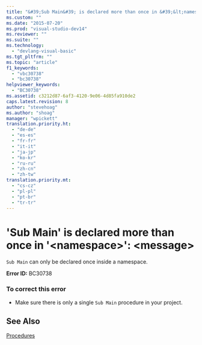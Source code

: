 ```yaml
---
title: "&#39;Sub Main&#39; is declared more than once in &#39;&lt;namespace&gt;&#39;: &lt;message&gt; | Microsoft Docs"
ms.custom: ""
ms.date: "2015-07-20"
ms.prod: "visual-studio-dev14"
ms.reviewer: ""
ms.suite: ""
ms.technology: 
  - "devlang-visual-basic"
ms.tgt_pltfrm: ""
ms.topic: "article"
f1_keywords: 
  - "vbc30738"
  - "bc30738"
helpviewer_keywords: 
  - "BC30738"
ms.assetid: c3212d87-6af3-4120-9e06-4d85fa910de2
caps.latest.revision: 8
author: "stevehoag"
ms.author: "shoag"
manager: "wpickett"
translation.priority.ht: 
  - "de-de"
  - "es-es"
  - "fr-fr"
  - "it-it"
  - "ja-jp"
  - "ko-kr"
  - "ru-ru"
  - "zh-cn"
  - "zh-tw"
translation.priority.mt: 
  - "cs-cz"
  - "pl-pl"
  - "pt-br"
  - "tr-tr"
---
```

# &#39;Sub Main&#39; is declared more than once in &#39;&lt;namespace&gt;&#39;: &lt;message&gt;
`Sub Main` can only be declared once inside a namespace.  
  
 **Error ID:** BC30738  
  
### To correct this error  
  
-   Make sure there is only a single `Sub Main` procedure in your project.  
  
## See Also  
 [Procedures](../../visual-basic/programming-guide/language-features/procedures/index.md)